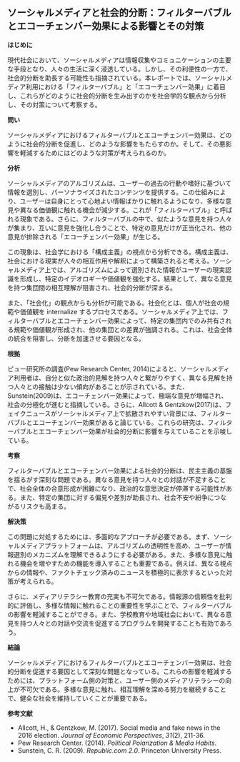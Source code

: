 ## ソーシャルメディアと社会的分断：フィルターバブルとエコーチェンバー効果による影響とその対策

**はじめに**

現代社会において、ソーシャルメディアは情報収集やコミュニケーションの主要な手段となり、人々の生活に深く浸透している。しかし、その利便性の一方で、社会的分断を助長する可能性も指摘されている。本レポートでは、ソーシャルメディア利用における「フィルターバブル」と「エコーチェンバー効果」に着目し、これらがどのように社会的分断を生み出すのかを社会学的な観点から分析し、その対策について考察する。

**問い**

ソーシャルメディアにおけるフィルターバブルとエコーチェンバー効果は、どのように社会的分断を促進し、どのような影響をもたらすのか。そして、その悪影響を軽減するためにはどのような対策が考えられるのか。

**分析**

ソーシャルメディアのアルゴリズムは、ユーザーの過去の行動や嗜好に基づいて情報を選別し、パーソナライズされたコンテンツを提供する。この仕組みにより、ユーザーは自身にとって心地よい情報ばかりに触れるようになり、多様な意見や異なる価値観に触れる機会が減少する。これが「フィルターバブル」と呼ばれる現象である。さらに、フィルターバブルの中で、似たような意見を持つ人々が集まり、互いに意見を強化し合うことで、特定の意見だけが正当化され、他の意見が排除される「エコーチェンバー効果」が生じる。

この現象は、社会学における「構成主義」の視点から分析できる。構成主義は、社会における現実が人々の相互作用や解釈によって構築されると考える。ソーシャルメディア上では、アルゴリズムによって選別された情報がユーザーの現実認識を形成し、特定のイデオロギーや価値観を強化する。結果として、異なる意見を持つ集団間の相互理解が阻害され、社会的分断が深まる。

また、「社会化」の観点からも分析が可能である。社会化とは、個人が社会の規範や価値観を internalize するプロセスである。ソーシャルメディア上では、フィルターバブルとエコーチェンバー効果によって、特定の集団内でのみ共有される規範や価値観が形成され、他の集団との差異が強調される。これは、社会全体の統合を阻害し、分断を加速させる要因となる。

**根拠**

ピュー研究所の調査(Pew Research Center, 2014)によると、ソーシャルメディア利用者は、自分と似た政治的見解を持つ人々と繋がりやすく、異なる見解を持つ人々との接触は少ない傾向があることが示されている。また、Sunstein(2009)は、エコーチェンバー効果によって、極端な意見が増幅され、社会の分極化が進むと指摘している。さらに、Allcott & Gentzkow(2017)は、フェイクニュースがソーシャルメディア上で拡散されやすい背景には、フィルターバブルとエコーチェンバー効果があると論じている。これらの研究は、フィルターバブルとエコーチェンバー効果が社会的分断に影響を与えていることを示唆している。

**考察**

フィルターバブルとエコーチェンバー効果による社会的分断は、民主主義の基盤を揺るがす深刻な問題である。異なる意見を持つ人々との対話が不足することで、社会全体の合意形成が困難になり、政治的な意思決定が停滞する可能性がある。また、特定の集団に対する偏見や差別が助長され、社会不安や紛争につながるリスクも高まる。

**解決策**

この問題に対処するためには、多面的なアプローチが必要である。まず、ソーシャルメディアプラットフォームは、アルゴリズムの透明性を高め、ユーザーが情報選別のメカニズムを理解できるようにする必要がある。また、多様な意見に触れる機会を増やすための機能を導入することも重要である。例えば、異なる視点からの情報や、ファクトチェック済みのニュースを積極的に表示するといった対策が考えられる。

さらに、メディアリテラシー教育の充実も不可欠である。情報源の信頼性を批判的に評価し、多様な情報に触れることの重要性を学ぶことで、フィルターバブルの影響を軽減することができる。また、学校教育や地域社会において、異なる意見を持つ人々との対話や交流を促進するプログラムを開発することも有効であろう。

**結論**

ソーシャルメディアにおけるフィルターバブルとエコーチェンバー効果は、社会的分断を促進する要因として深刻な問題となっている。これらの影響を軽減するためには、プラットフォーム側の対策と、ユーザー側のメディアリテラシーの向上が不可欠である。多様な意見に触れ、相互理解を深める努力を継続することで、健全な社会を維持していくことが重要である。


**参考文献**

* Allcott, H., & Gentzkow, M. (2017). Social media and fake news in the 2016 election. *Journal of Economic Perspectives*, *31*(2), 211-36.
* Pew Research Center. (2014). *Political Polarization & Media Habits*.
* Sunstein, C. R. (2009). *Republic.com 2.0*. Princeton University Press.
